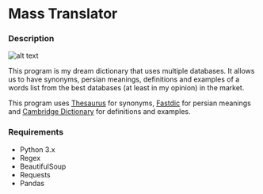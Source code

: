 # Mass Translator

### Description

![alt text](https://github.com/[username]/[reponame]/blob/[branch]/image.jpg?raw=true)

This program is my dream dictionary that uses multiple databases.
It allows us to have synonyms, persian meanings, definitions and examples of a words list from the best databases (at least in my opinion) in the market.

This program uses <a href="https://www.thesaurus.com/">Thesaurus</a> for synonyms, <a href="https://fastdic.com/">Fastdic</a> for persian meanings and <a href="https://dictionary.cambridge.org/">Cambridge Dictionary</a> for definitions and examples.



### Requirements

- Python 3.x
- Regex
- BeautifulSoup
- Requests
- Pandas
